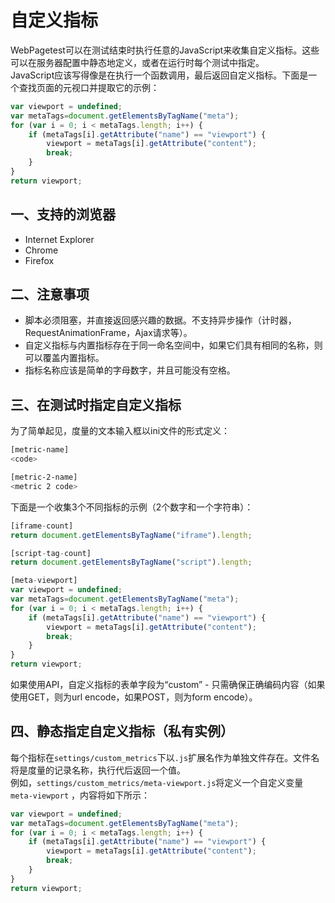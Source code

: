 # 自定义指标
WebPagetest可以在测试结束时执行任意的JavaScript来收集自定义指标。这些可以在服务器配置中静态地定义，或者在运行时每个测试中指定。  
JavaScript应该写得像是在执行一个函数调用，最后返回自定义指标。下面是一个查找页面的元视口并提取它的示例：
```javascript
var viewport = undefined;
var metaTags=document.getElementsByTagName("meta");
for (var i = 0; i < metaTags.length; i++) {
    if (metaTags[i].getAttribute("name") == "viewport") {
        viewport = metaTags[i].getAttribute("content");
        break;
    }
}
return viewport;
```

## 一、支持的浏览器
+ Internet Explorer
+ Chrome
+ Firefox

## 二、注意事项
+ 脚本必须阻塞，并直接返回感兴趣的数据。不支持异步操作（计时器，RequestAnimationFrame，Ajax请求等）。
+ 自定义指标与内置指标存在于同一命名空间中，如果它们具有相同的名称，则可以覆盖内置指标。
+ 指标名称应该是简单的字母数字，并且可能没有空格。

## 三、在测试时指定自定义指标
为了简单起见，度量的文本输入框以ini文件的形式定义：
```bash
[metric-name]
<code>

[metric-2-name]
<metric 2 code>
```

下面是一个收集3个不同指标的示例（2个数字和一个字符串）：
```javascript
[iframe-count]
return document.getElementsByTagName("iframe").length;

[script-tag-count]
return document.getElementsByTagName("script").length;

[meta-viewport]
var viewport = undefined;
var metaTags=document.getElementsByTagName("meta");
for (var i = 0; i < metaTags.length; i++) {
    if (metaTags[i].getAttribute("name") == "viewport") {
        viewport = metaTags[i].getAttribute("content");
        break;
    }
}
return viewport;
```
如果使用API，自定义指标的表单字段为“custom” - 只需确保正确编码内容（如果使用GET，则为url encode，如果POST，则为form encode）。

## 四、静态指定自定义指标（私有实例）
每个指标在`settings/custom_metrics`下以`.js`扩展名作为单独文件存在。文件名将是度量的记录名称，执行代后返回一个值。  
例如，`settings/custom_metrics/meta-viewport.js`将定义一个自定义变量`meta-viewport` ，内容将如下所示：
```javascript
var viewport = undefined;
var metaTags=document.getElementsByTagName("meta");
for (var i = 0; i < metaTags.length; i++) {
    if (metaTags[i].getAttribute("name") == "viewport") {
        viewport = metaTags[i].getAttribute("content");
        break;
    }
}
return viewport;
```